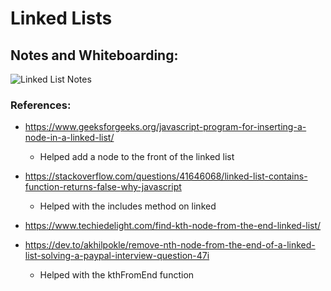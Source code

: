 # Linked Lists

## Notes and Whiteboarding:

![Linked List Notes](./linked-lists-notes-1.png)

### References:

* <https://www.geeksforgeeks.org/javascript-program-for-inserting-a-node-in-a-linked-list/>
  * Helped add a node to the front of the linked list

* <https://stackoverflow.com/questions/41646068/linked-list-contains-function-returns-false-why-javascript>
  * Helped with the includes method on linked

* <https://www.techiedelight.com/find-kth-node-from-the-end-linked-list/>
* <https://dev.to/akhilpokle/remove-nth-node-from-the-end-of-a-linked-list-solving-a-paypal-interview-question-47i>
  * Helped with the kthFromEnd function
